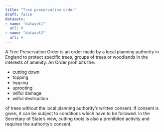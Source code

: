 ```yaml
---
title: "Tree preservation order"
draft: false
datasets:
- name: "dataset1"
  url: #
- name: "dataset2"
  url: #
---
```


A Tree Preservation Order is an order made by a local planning authority in England to protect specific trees, groups of trees or woodlands in the interests of amenity. An Order prohibits the:

* cutting down
* topping
* lopping
* uprooting
* wilful damage
* wilful destruction

of trees without the local planning authority’s written consent. If consent is given, it can be subject to conditions which have to be followed. In the Secretary of State’s view, cutting roots is also a prohibited activity and requires the authority’s consent.

